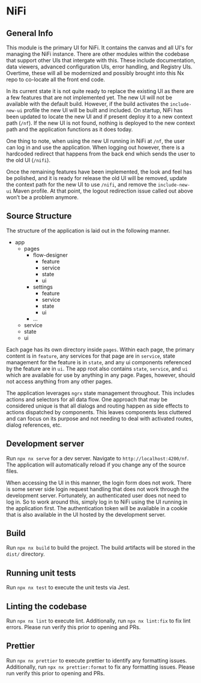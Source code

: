 # NiFi

## General Info

This module is the primary UI for NiFi. It contains the canvas and all UI's for managing the NiFi instance. There are other modules within the codebase
that support other UIs that intergate with this. These include documentation, data viewers, advanced configuration UIs, error handling, and Registry UIs.
Overtime, these will all be modernized and possibly brought into this Nx repo to co-locate all the front end code.

In its current state it is not quite ready to replace the existing UI as there are a few features that are not implemented yet. The new UI will not
be available with the default build. However, if the build activates the `include-new-ui` profile the new UI will be built and included. On startup,
NiFi has been updated to locate the new UI and if present deploy it to a new context path (`/nf`). If the new UI is not found, nothing is deployed to
the new context path and the application functions as it does today.

One thing to note, when using the new UI running in NiFi at `/nf`, the user can log in and use the application. When logging out however, there is
a hardcoded redirect that happens from the back end which sends the user to the old UI (`/nifi`).

Once the remaining features have been implemented, the look and feel has be polished, and it is ready for release the old UI will be removed, update
the context path for the new UI to use `/nifi`, and remove the `include-new-ui` Maven profile. At that point, the logout redirection issue called out above won’t
be a problem anymore.

## Source Structure

The structure of the application is laid out in the following manner.

-   app
    -   pages
        -   flow-designer
            -   feature
            -   service
            -   state
            -   ui
        -   settings
            -   feature
            -   service
            -   state
            -   ui
        -   ...
    -   service
    -   state
    -   ui

Each page has its own directory inside `pages`. Within each page, the primary content is in `feature`, any services for that page are in `service`,
state management for the feature is in `state`, and any ui components referenced by the feature are in `ui`. The app root also contains `state`,
`service`, and `ui` which are available for use by anything in any page. Pages, however, should not access anything from any other pages.

The application leverages `ngrx` state management throughout. This includes actions and selectors for all data flow. One approach that may be
considered unique is that all dialogs and routing happen as side effects to actions dispatched by components. This leaves components less
cluttered and can focus on its purpose and not needing to deal with activated routes, dialog references, etc.

## Development server

Run `npx nx serve` for a dev server. Navigate to `http://localhost:4200/nf`. The application will automatically reload if you change any of the source files.

When accessing the UI in this manner, the login form does not work. There is some server side login request handling that does not work through
the development server. Fortunately, an authenticated user does not need to log in. So to work around this, simply log in to NiFi using the UI running in
the application first. The authentication token will be available in a cookie that is also available in the UI hosted by the development server.

## Build

Run `npx nx build` to build the project. The build artifacts will be stored in the `dist/` directory.

## Running unit tests

Run `npx nx test` to execute the unit tests via Jest.

## Linting the codebase

Run `npx nx lint` to execute lint. Additionally, run `npx nx lint:fix` to fix lint errors. Please run verify this prior to opening and PRs.

## Prettier

Run `npx nx prettier` to execute prettier to identify any formatting issues. Additionally, run `npx nx prettier:format` to fix any formatting issues.
Please run verify this prior to opening and PRs.
